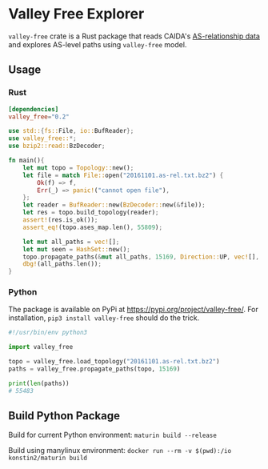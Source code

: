 # Valley Free Explorer

`valley-free` crate is a Rust package that reads CAIDA's [AS-relationship data][asrel]
and explores AS-level paths using `valley-free` model.

[asrel]: https://www.caida.org/data/as-relationships/

## Usage

### Rust

``` toml
[dependencies]
valley_free="0.2"
```

``` rust
use std::{fs::File, io::BufReader};
use valley_free::*;
use bzip2::read::BzDecoder;

fn main(){
    let mut topo = Topology::new();
    let file = match File::open("20161101.as-rel.txt.bz2") {
        Ok(f) => f,
        Err(_) => panic!("cannot open file"),
    };
    let reader = BufReader::new(BzDecoder::new(&file));
    let res = topo.build_topology(reader);
    assert!(res.is_ok());
    assert_eq!(topo.ases_map.len(), 55809);

    let mut all_paths = vec![];
    let mut seen = HashSet::new();
    topo.propagate_paths(&mut all_paths, 15169, Direction::UP, vec![], &mut seen);
    dbg!(all_paths.len());
}
```

### Python

The package is available on PyPi at https://pypi.org/project/valley-free/. For installation, `pip3 install valley-free`
should do the trick.

``` python
#!/usr/bin/env python3

import valley_free

topo = valley_free.load_topology("20161101.as-rel.txt.bz2")
paths = valley_free.propagate_paths(topo, 15169)

print(len(paths))
# 55483
```

## Build Python Package

Build for current Python environment:
`maturin build --release`

Build using manylinux environment:
`docker run --rm -v $(pwd):/io konstin2/maturin build`
